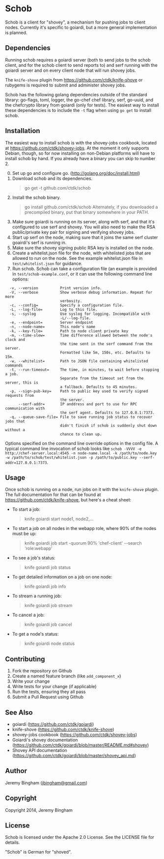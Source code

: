 # Schob

Schob is a client for "shovey", a mechanism for pushing jobs to client nodes. 
Currently it's specific to goiardi, but a more general implementation is 
planned.

Dependencies
------------

Running schob requires a goiardi server (both to send jobs to the schob client,
and for the schob client to send reports to) and serf running with the goiardi
server and on every client node that will run shovey jobs.

The `knife-shove` plugin from https://github.com/ctdk/knife-shove or rubygems is
required to submit and administer shovey jobs.

Schob has the following golang dependencies outside of the standard library:
go-flags, toml, logger, the go-chef chef library, serf, go-uuid, and the 
chefcrypto library from goiardi (only for tests). The easiest way to install
these dependencies is to include the `-t` flag when using `go get` to install
schob.

Installation
------------

The easiest way to install schob is with the shovey-jobs cookbook, located at
https://github.com/ctdk/shovey-jobs. At the moment it only supports Debian,
though, so for now installing on non-Debian platforms will have to install schob
by hand. If you already have a binary you can skip to number 2.

0. Set up go and configure go. (http://golang.org/doc/install.html)
1. Download schob and its dependencies.
	> go get -t github.com/ctdk/schob
2. Install the schob binary.
	> go install github.com/ctdk/schob
   Alternately, if you downloaded a precompiled binary, put that binary 
   somewhere in your PATH.
3. Make sure goiardi is running on its server, along with serf, and that it's
   configured to use serf and shovey. You will also need to make the RSA
   public/private key pair for signing and verifying shovey jobs.
4. Start up serf on the node, making sure that it joins the same serf cluster
   goairdi's serf is running in.
5. Make sure the shovey signing public RSA key is installed on the node.
6. Create a whitelist.json file for the node, with whitelisted jobs that are
   allowed to run on the node. See the example whitelist.json file in 
   `test/whitelist.json` for guidance.
7. Run schob. Schob can take a configuration file (an example is provided in
   `test/schob-example.conf`, or it can use the following command line options:

```
  -v, --version          Print version info.
  -V, --verbose          Show verbose debug information. Repeat for more
                         verbosity.
  -c, --config=          Specify a configuration file.
  -L, --log-file=        Log to this file.
  -s, --syslog           Use syslog for logging. Incompatible with
                         -L/--log-file.
  -e, --endpoint=        Server endpoint
  -n, --node-name=       This node's name
  -k, --key-file=        Path to node client private key
  -m, --time-slew=       Time difference allowed between the node's clock and
                         the time sent in the serf command from the server.
                         Formatted like 5m, 150s, etc. Defaults to 15m.
  -w, --whitelist=       Path to JSON file containing whitelisted commands
  -t, --run-timeout=     The time, in minutes, to wait before stopping a job.
                         Separate from the timeout set from the server, this is
                         a fallback. Defaults to 45 minutes.
  -p, --sign-pub-key=    Path to public key used to verify signed requests from
                         the server.
      --serf-addr=       IP anddress and port to use for RPC communication with
                         the serf agent. Defaults to 127.0.0.1:7373.
  -q, --queue-save-file= File to save running job status to recover jobs that
                         didn't finish if schob is suddenly shut down without a
                         chance to clean up.
```

  Options specified on the command line override options in the config file. A
  typical command line invocation of schob looks like `schob -VVVV -e http://chef-server.local:4545 -n node-name.local -k /path/to/node.key -w /path/to/schob/test/whitelist.json -p /path/to/public.key --serf-addr=127.0.0.1:7373`.

Usage
-----

Once schob is running on a node, run jobs on it with the `knife-shove` plugin.
The full documentation for that can be found at 
https://github.com/ctdk/knife-shove, but here's a cheat sheet:

* To start a job:
  > knife goiardi start <command> node1, node2,...

* To start a job on all nodes in the webapp role, where 90% of the nodes must
  be up:
  > knife goiardi job start -quorum 90% 'chef-client' --search 'role:webapp'

* To see a job's status:
  > knife goiardi job status <job id>

* To get detailed information on a job on one node:
  > knife goiardi job info <job id> <node name>

* To stream a running job:
  > knife goiardi job stream <job id> <node name>

* To cancel a job:
  > knife goiardi job cancel <job id> <node name>

* To get a node's status:
  > knife goiardi node status


Contributing
------------
1. Fork the repository on Github
2. Create a named feature branch (like `add_component_x`)
3. Write your change
4. Write tests for your change (if applicable)
5. Run the tests, ensuring they all pass
6. Submit a Pull Request using Github

See Also
--------

* goiardi (https://github.com/ctdk/goiardi)
* knife-shove (https://github.com/ctdk/knife-shove)
* shovey-jobs cookbook (https://github.com/ctdk/shovey-jobs)
* Goiardi's shovey documentation (https://github.com/ctdk/goiardi/blob/master/README.md#shovey)
* Shovey API documentation (https://github.com/ctdk/goiardi/blob/master/shovey_api.md)

Author
------

Jeremy Bingham (<jbingham@gmail.com>)

Copyright
---------

Copyright 2014, Jeremy Bingham

License
-------

Schob is licensed under the Apache 2.0 License. See the LICENSE file for
details.

"Schob" is German for "shoved".
